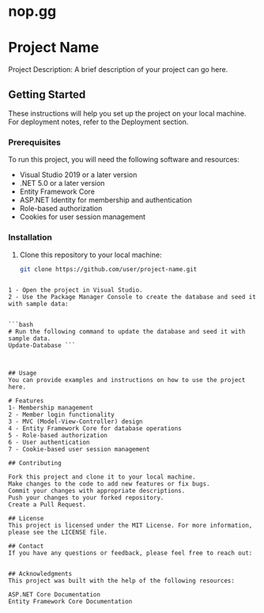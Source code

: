 # nop.gg
# Project Name

Project Description: A brief description of your project can go here.

## Getting Started

These instructions will help you set up the project on your local machine. For deployment notes, refer to the Deployment section.

### Prerequisites

To run this project, you will need the following software and resources:

- Visual Studio 2019 or a later version
- .NET 5.0 or a later version
- Entity Framework Core
- ASP.NET Identity for membership and authentication
- Role-based authorization
- Cookies for user session management

### Installation

1. Clone this repository to your local machine:
   

   ```bash
   git clone https://github.com/user/project-name.git
 ```

 1 - Open the project in Visual Studio.
 2 - Use the Package Manager Console to create the database and seed it with sample data:


```bash
# Run the following command to update the database and seed it with sample data.
Update-Database ```

 

## Usage
You can provide examples and instructions on how to use the project here.

# Features
1- Membership management
2 - Member login functionality
3 - MVC (Model-View-Controller) design
4 - Entity Framework Core for database operations
5 - Role-based authorization
6 - User authentication
7 - Cookie-based user session management

## Contributing

Fork this project and clone it to your local machine.
Make changes to the code to add new features or fix bugs.
Commit your changes with appropriate descriptions.
Push your changes to your forked repository.
Create a Pull Request.

## License
This project is licensed under the MIT License. For more information, please see the LICENSE file.

## Contact
If you have any questions or feedback, please feel free to reach out:


## Acknowledgments
This project was built with the help of the following resources:

ASP.NET Core Documentation
Entity Framework Core Documentation


